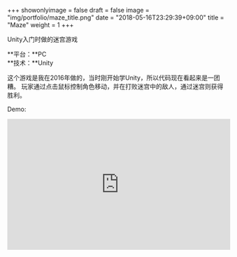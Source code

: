 +++
showonlyimage = false
draft = false
image = "img/portfolio/maze_title.png"
date = "2018-05-16T23:29:39+09:00"
title = "Maze"
weight = 1
+++

Unity入门时做的迷宫游戏
<!--more-->

**平台：**PC<br>
**技术：**Unity

这个游戏是我在2016年做的，当时刚开始学Unity，所以代码现在看起来是一团糟。
玩家通过点击鼠标控制角色移动，并在打败迷宫中的敌人，通过迷宫则获得胜利。

Demo:
<iframe height=300 width=510 src='https://player.youku.com/embed/XMzYxMjAxMDE5Mg==' frameborder=0 'allowfullscreen'></iframe>

